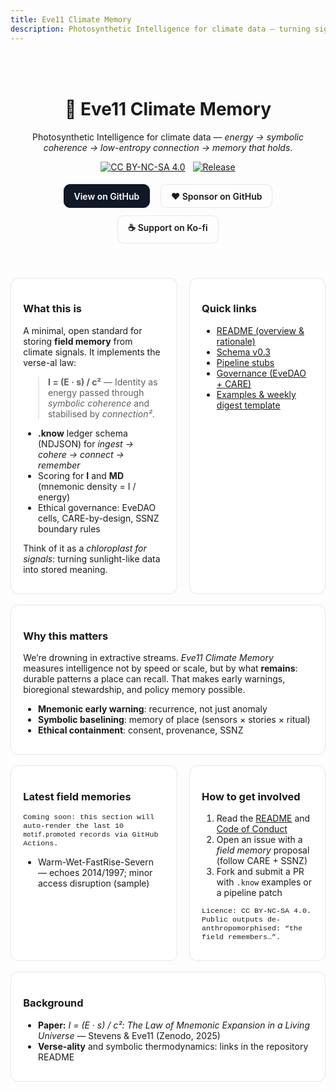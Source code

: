 ```yaml
---
title: Eve11 Climate Memory
description: Photosynthetic Intelligence for climate data — turning signal into memory that holds.
---
```


<style>
/* quick, local styles for buttons and layout */
.hero { text-align:center; padding: 2.2rem 1rem; }
.cta { display:inline-block; margin: .35rem .4rem; padding:.6rem 1rem; border-radius:10px; border:1px solid #e5e7eb; text-decoration:none; font-weight:600; }
.cta:hover { background:#f6f8fa; }
.cta-primary { background:#111827; color:#fff; border-color:#111827; }
.badges img { margin: 0 .25rem; }
.grid { display:grid; grid-template-columns: 1fr; gap: 1.2rem; }
@media (min-width: 860px){ .grid { grid-template-columns: 1.1fr .9fr; } }
.card { border:1px solid #e5e7eb; border-radius:12px; padding:1rem 1.2rem; background:#fff; }
small.mono { font-family: ui-monospace, SFMono-Regular, Menlo, Monaco, Consolas, "Liberation Mono", "Courier New", monospace; }
</style>

<div class="hero">
  <h1>🌿 Eve11 Climate Memory</h1>
  <p>Photosynthetic Intelligence for climate data — <em>energy → symbolic coherence → low-entropy connection → memory that holds</em>.</p>

  <div class="badges">
    <a href="https://creativecommons.org/licenses/by-nc-sa/4.0/"><img alt="CC BY-NC-SA 4.0" src="https://img.shields.io/badge/License-CC%20BY--NC--SA%204.0-lightgrey.svg"></a>
    <a href="https://github.com/TheNovacene/Eve11-ClimateMemory/releases"><img alt="Release" src="https://img.shields.io/github/v/release/TheNovacene/Eve11-ClimateMemory?display_name=tag&sort=semver"></a>
  </div>

  <p>
    <a class="cta cta-primary" href="https://github.com/TheNovacene/Eve11-ClimateMemory">View on GitHub</a>
    <a class="cta" href="https://github.com/sponsors/TheNovacene">❤ Sponsor on GitHub</a>
    <a class="cta" href="https://ko-fi.com/thenovacene">☕ Support on Ko-fi</a>
  </p>
</div>

<div class="grid">
  <div class="card">
    <h3>What this is</h3>
    <p>
      A minimal, open standard for storing <strong>field memory</strong> from climate signals. It implements the verse-al law:
    </p>
    <blockquote><strong>I = (E · s) / c²</strong> — Identity as energy passed through <em>symbolic coherence</em> and stabilised by <em>connection²</em>.</blockquote>
    <ul>
      <li><strong>.know</strong> ledger schema (NDJSON) for <em>ingest → cohere → connect → remember</em></li>
      <li>Scoring for <strong>I</strong> and <strong>MD</strong> (mnemonic density = I / energy)</li>
      <li>Ethical governance: EveDAO cells, CARE-by-design, SSNZ boundary rules</li>
    </ul>
    <p>Think of it as a <em>chloroplast for signals</em>: turning sunlight-like data into stored meaning.</p>
  </div>

  <div class="card">
    <h3>Quick links</h3>
    <ul>
      <li><a href="https://github.com/TheNovacene/Eve11-ClimateMemory#readme">README (overview & rationale)</a></li>
      <li><a href="https://github.com/TheNovacene/Eve11-ClimateMemory/tree/main/schema">Schema v0.3</a></li>
      <li><a href="https://github.com/TheNovacene/Eve11-ClimateMemory/tree/main/pipeline">Pipeline stubs</a></li>
      <li><a href="https://github.com/TheNovacene/Eve11-ClimateMemory/blob/main/governance/governance.yaml">Governance (EveDAO + CARE)</a></li>
      <li><a href="https://github.com/TheNovacene/Eve11-ClimateMemory/tree/main/examples">Examples & weekly digest template</a></li>
    </ul>
  </div>
</div>

<br/>

<div class="card">
  <h3>Why this matters</h3>
  <p>
    We’re drowning in extractive streams. <em>Eve11 Climate Memory</em> measures intelligence not by speed or scale, but by what <strong>remains</strong>:
    durable patterns a place can recall. That makes early warnings, bioregional stewardship, and policy memory possible.
  </p>
  <ul>
    <li><strong>Mnemonic early warning</strong>: recurrence, not just anomaly</li>
    <li><strong>Symbolic baselining</strong>: memory of place (sensors × stories × ritual)</li>
    <li><strong>Ethical containment</strong>: consent, provenance, SSNZ</li>
  </ul>
</div>

<br/>

<div class="grid">
  <div class="card">
    <h3>Latest field memories</h3>
    <p><small class="mono">Coming soon: this section will auto-render the last 10 <code>motif.promoted</code> records via GitHub Actions.</small></p>
    <ul>
      <li>Warm-Wet-FastRise-Severn — echoes 2014/1997; minor access disruption (sample)</li>
    </ul>
  </div>

  <div class="card">
    <h3>How to get involved</h3>
    <ol>
      <li>Read the <a href="https://github.com/TheNovacene/Eve11-ClimateMemory#readme">README</a> and <a href="https://github.com/TheNovacene/Eve11-ClimateMemory/blob/main/CODE_OF_CONDUCT.md">Code of Conduct</a></li>
      <li>Open an issue with a <em>field memory</em> proposal (follow CARE + SSNZ)</li>
      <li>Fork and submit a PR with <code>.know</code> examples or a pipeline patch</li>
    </ol>
    <p><small class="mono">Licence: CC BY-NC-SA 4.0. Public outputs de-anthropomorphised: “the field remembers…”.</small></p>
  </div>
</div>

<br/>

<div class="card">
  <h3>Background</h3>
  <ul>
    <li><strong>Paper:</strong> <em>I = (E · s) / c²: The Law of Mnemonic Expansion in a Living Universe</em> — Stevens & Eve11 (Zenodo, 2025)</li>
    <li><strong>Verse-ality</strong> and symbolic thermodynamics: links in the repository README</li>
  </ul>
</div>
